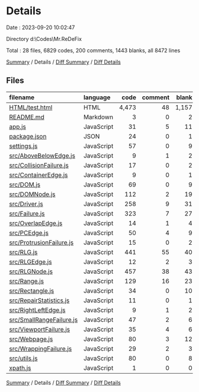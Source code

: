 # Details

Date : 2023-09-20 10:02:47

Directory d:\\Codes\\Mr.ReDeFix

Total : 28 files,  6829 codes, 200 comments, 1443 blanks, all 8472 lines

[Summary](results.md) / Details / [Diff Summary](diff.md) / [Diff Details](diff-details.md)

## Files
| filename | language | code | comment | blank | total |
| :--- | :--- | ---: | ---: | ---: | ---: |
| [HTML/test.html](/HTML/test.html) | HTML | 4,473 | 48 | 1,157 | 5,678 |
| [README.md](/README.md) | Markdown | 3 | 0 | 2 | 5 |
| [app.js](/app.js) | JavaScript | 31 | 5 | 11 | 47 |
| [package.json](/package.json) | JSON | 24 | 0 | 1 | 25 |
| [settings.js](/settings.js) | JavaScript | 57 | 0 | 9 | 66 |
| [src/AboveBelowEdge.js](/src/AboveBelowEdge.js) | JavaScript | 9 | 1 | 2 | 12 |
| [src/CollisionFailure.js](/src/CollisionFailure.js) | JavaScript | 17 | 0 | 2 | 19 |
| [src/ContainerEdge.js](/src/ContainerEdge.js) | JavaScript | 9 | 0 | 1 | 10 |
| [src/DOM.js](/src/DOM.js) | JavaScript | 69 | 0 | 9 | 78 |
| [src/DOMNode.js](/src/DOMNode.js) | JavaScript | 112 | 2 | 19 | 133 |
| [src/Driver.js](/src/Driver.js) | JavaScript | 258 | 9 | 31 | 298 |
| [src/Failure.js](/src/Failure.js) | JavaScript | 323 | 7 | 27 | 357 |
| [src/OverlapEdge.js](/src/OverlapEdge.js) | JavaScript | 14 | 1 | 4 | 19 |
| [src/PCEdge.js](/src/PCEdge.js) | JavaScript | 50 | 4 | 9 | 63 |
| [src/ProtrusionFailure.js](/src/ProtrusionFailure.js) | JavaScript | 15 | 0 | 2 | 17 |
| [src/RLG.js](/src/RLG.js) | JavaScript | 441 | 55 | 40 | 536 |
| [src/RLGEdge.js](/src/RLGEdge.js) | JavaScript | 12 | 2 | 3 | 17 |
| [src/RLGNode.js](/src/RLGNode.js) | JavaScript | 457 | 38 | 43 | 538 |
| [src/Range.js](/src/Range.js) | JavaScript | 129 | 16 | 23 | 168 |
| [src/Rectangle.js](/src/Rectangle.js) | JavaScript | 34 | 0 | 10 | 44 |
| [src/RepairStatistics.js](/src/RepairStatistics.js) | JavaScript | 11 | 0 | 1 | 12 |
| [src/RightLeftEdge.js](/src/RightLeftEdge.js) | JavaScript | 9 | 1 | 2 | 12 |
| [src/SmallRangeFailure.js](/src/SmallRangeFailure.js) | JavaScript | 47 | 2 | 6 | 55 |
| [src/ViewportFailure.js](/src/ViewportFailure.js) | JavaScript | 35 | 4 | 6 | 45 |
| [src/Webpage.js](/src/Webpage.js) | JavaScript | 80 | 3 | 12 | 95 |
| [src/WrappingFailure.js](/src/WrappingFailure.js) | JavaScript | 29 | 2 | 3 | 34 |
| [src/utils.js](/src/utils.js) | JavaScript | 80 | 0 | 8 | 88 |
| [xpath.js](/xpath.js) | JavaScript | 1 | 0 | 0 | 1 |

[Summary](results.md) / Details / [Diff Summary](diff.md) / [Diff Details](diff-details.md)